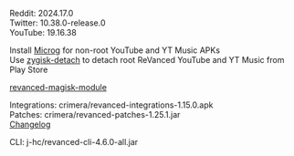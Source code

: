 Reddit: 2024.17.0  
Twitter: 10.38.0-release.0  
YouTube: 19.16.38  

Install [Microg](https://github.com/ReVanced/GmsCore/releases) for non-root YouTube and YT Music APKs  
Use [zygisk-detach](https://github.com/j-hc/zygisk-detach) to detach root ReVanced YouTube and YT Music from Play Store  

[revanced-magisk-module](https://github.com/j-hc/revanced-magisk-module)
  
Integrations: crimera/revanced-integrations-1.15.0.apk  
Patches: crimera/revanced-patches-1.25.1.jar  
[Changelog](https://github.com/crimera/piko/releases/tag/v1.25.1)

CLI: j-hc/revanced-cli-4.6.0-all.jar    
